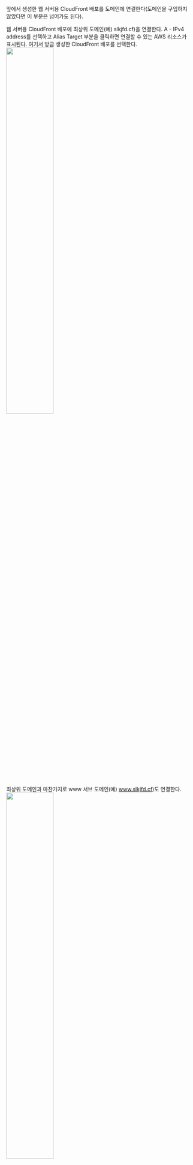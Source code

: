 앞에서 생성한 웹 서버용 CloudFront 배포를 도메인에 연결한다(도메인을 구입하지   
않았다면 이 부분은 넘어가도 된다).  
  
웹 서버용 CloudFront 배포에 최상위 도메인(예) slkjfd.cf)을 연결한다. A - IPv4    
address를 선택하고 Alias Target 부분을 클릭하면 연결할 수 있는 AWS 리소스가   
표시된다. 여기서 방금 생성한 CloudFront 배포를 선택한다.   
<img src="https://user-images.githubusercontent.com/33191974/159921203-e59e2697-fa88-4f4f-a616-db0593e671c4.png" width="50%" height="50%"/>    
  
최상위 도메인과 마찬가지로 www 서브 도메인(예) www.slkjfd.cf)도 연결한다.  
<img src="https://user-images.githubusercontent.com/33191974/159921450-33b970c8-4ad7-4463-adaa-b1e3992789d4.png" width="50%" height="50%"/>   
  
반드시 도메인을 구입한 사이트에서 Route 53 네임서버 주소를 설정해야 한다.   





























